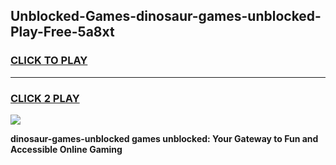 
## Unblocked-Games-dinosaur-games-unblocked-Play-Free-5a8xt
<h3>
<a href="https://premium76.site?title=dinosaur-games-unblocked&ref=17A">CLICK TO PLAY</a></h3>
<hr>

<h3>
<a href="https://premium76.site?title=dinosaur-games-unblocked&ref=17A">CLICK 2 PLAY</a>
  
</h3>

<a href="https://premium76.site?title=dinosaur-games-unblocked&ref=17A"><img src="https://clearcache.store/games.png"></a>


**dinosaur-games-unblocked games unblocked: Your Gateway to Fun and Accessible Online Gaming**

